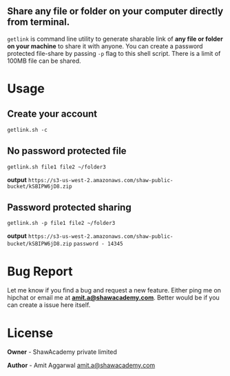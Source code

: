 ## Share any file or folder on your computer directly from terminal.
`getlink` is command line utility to generate sharable link of **any file or folder on your machine** to share it with anyone. You can create a password protected file-share by passing `-p` flag to this shell script. There is a limit of 100MB file can be shared.

# Usage
## Create your account 
`getlink.sh -c`

## No password protected file
`getlink.sh file1 file2 ~/folder3`

**output**
`https://s3-us-west-2.amazonaws.com/shaw-public-bucket/kSBIPW6jD8.zip`

## Password protected sharing
`getlink.sh -p file1 file2 ~/folder3`

**output**
`https://s3-us-west-2.amazonaws.com/shaw-public-bucket/kSBIPW6jD8.zip`
`password - 14345`


# Bug Report
Let me know if you find a bug and request a new feature. Either ping me on hipchat or email me at **amit.a@shawacademy.com**. 
Better would be if you can create a issue here itself. 

# License

**Owner** - ShawAcademy private limited

**Author** - Amit Aggarwal [amit.a@shawacademy.com](amit.a@shawacademy.com)
